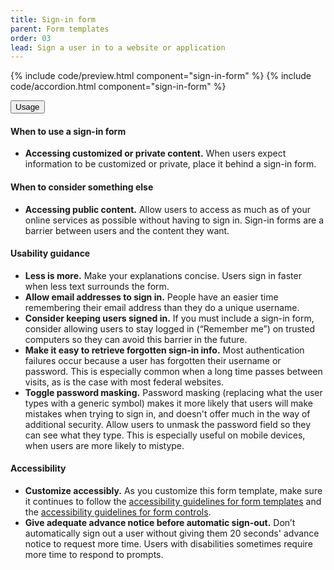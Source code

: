 ```yaml
---
title: Sign-in form
parent: Form templates
order: 03
lead: Sign a user in to a website or application
---
```


{% include code/preview.html component="sign-in-form" %}
{% include code/accordion.html component="sign-in-form" %}
<div class="usa-accordion usa-accordion--bordered site-accordion-docs">
  <button class="usa-button-unstyled usa-accordion__button"
      aria-expanded="true" aria-controls="signin-form-docs">
    Usage
  </button>
  <div id="signin-form-docs" aria-hidden="false" class="usa-accordion__content site-component-usage">
    <h4>When to use a sign-in form</h4>
    <ul class="usa-content-list">
      <li><strong>Accessing customized or private content.</strong> When users expect information to be customized or private, place it behind a sign-in form.</li>
    </ul>
    <h4>When to consider something else</h4>
    <ul class="usa-content-list">
      <li><strong>Accessing public content.</strong> Allow users to access as much as of your online services as possible without having to sign in. Sign-in forms are a barrier between users and the content they want.</li>
    </ul>
    <h4>Usability guidance</h4>
    <ul class="usa-content-list">
      <li><strong>Less is more.</strong> Make your explanations concise. Users sign in faster when less text surrounds the form.</li>
      <li><strong>Allow email addresses to sign in.</strong> People have an easier time remembering their email address than they do a unique username.</li>
      <li><strong>Consider keeping users signed in.</strong> If you must include a sign-in form, consider allowing users to stay logged in (“Remember me”) on trusted computers so they can avoid this barrier in the future.</li>
      <li><strong>Make it easy to retrieve forgotten sign-in info.</strong> Most authentication failures occur because a user has forgotten their username or password. This is especially common when a long time passes between visits, as is the case with most federal websites.</li>
      <li><strong>Toggle password masking.</strong> Password masking (replacing what the user types with a generic symbol) makes it more likely that users will make mistakes when trying to sign in, and doesn't offer much in the way of additional security. Allow users to unmask the password field so they can see what they type. This is especially useful on mobile devices, when users are more likely to mistype.</li>
    </ul>
    <h4 class="usa-heading">Accessibility</h4>
    <ul class="usa-content-list">
      <li><strong>Customize accessibly.</strong> As you customize this form template, make sure it continues to follow the <a href="{{ site.baseurl }}/form-templates/">accessibility guidelines for form templates</a> and the <a href="{{ site.baseurl }}/form-controls/">accessibility guidelines for form controls</a>.</li>
      <li><strong>Give adequate advance notice before automatic sign-out.</strong> Don’t automatically sign out a user without giving them 20 seconds' advance notice to request more time. Users with disabilities sometimes require more time to respond to prompts.</li>
    </ul>
  </div>
</div>
